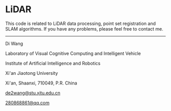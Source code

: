 # LiDAR
This code is related to LiDAR data processing, point set registration and SLAM algorithms.
If you have any problems, please feel free to contact me.

-------------------
Di Wang 

Laboratory of Visual Cognitive Computing and Intelligent Vehicle

Institute of Artificial Intelligence and Robotics

Xi'an Jiaotong University 

Xi'an, Shaanxi, 710049, P.R. China

de2wang@stu.xjtu.edu.cn 

280868861@qq.com
